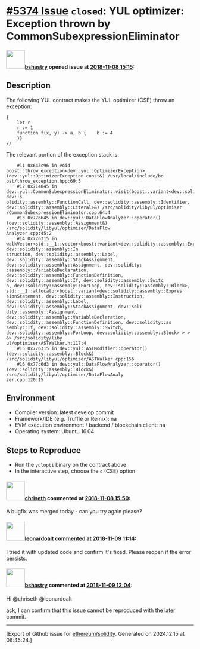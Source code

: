 # [\#5374 Issue](https://github.com/ethereum/solidity/issues/5374) `closed`: YUL optimizer: Exception thrown by CommonSubexpressionEliminator

#### <img src="https://avatars.githubusercontent.com/u/2388185?v=4" width="50">[bshastry](https://github.com/bshastry) opened issue at [2018-11-08 15:15](https://github.com/ethereum/solidity/issues/5374):

## Description

The following YUL contract makes the YUL optimizer (CSE) throw an exception:

```
{
    let r
    r := 1
    function f(x, y) -> a, b {    b := 4
    }}
//
```

The relevant portion of the exception stack is:
```
    #11 0x643c96 in void boost::throw_exception<dev::yul::OptimizerException>(dev::yul::OptimizerException const&) /usr/local/include/bo
ost/throw_exception.hpp:69:5
    #12 0x714845 in dev::yul::CommonSubexpressionEliminator::visit(boost::variant<dev::solidity::assembly::FunctionalInstruction, dev::s
olidity::assembly::FunctionCall, dev::solidity::assembly::Identifier, dev::solidity::assembly::Literal>&) /src/solidity/libyul/optimiser
/CommonSubexpressionEliminator.cpp:64:4
    #13 0x776645 in dev::yul::DataFlowAnalyzer::operator()(dev::solidity::assembly::Assignment&) /src/solidity/libyul/optimiser/DataFlow
Analyzer.cpp:45:2
    #14 0x776315 in walkVector<std::__1::vector<boost::variant<dev::solidity::assembly::ExpressionStatement, dev::solidity::assembly::In
struction, dev::solidity::assembly::Label, dev::solidity::assembly::StackAssignment, dev::solidity::assembly::Assignment, dev::solidity:
:assembly::VariableDeclaration, dev::solidity::assembly::FunctionDefinition, dev::solidity::assembly::If, dev::solidity::assembly::Switc
h, dev::solidity::assembly::ForLoop, dev::solidity::assembly::Block>, std::__1::allocator<boost::variant<dev::solidity::assembly::Expres
sionStatement, dev::solidity::assembly::Instruction, dev::solidity::assembly::Label, dev::solidity::assembly::StackAssignment, dev::soli
dity::assembly::Assignment, dev::solidity::assembly::VariableDeclaration, dev::solidity::assembly::FunctionDefinition, dev::solidity::as
sembly::If, dev::solidity::assembly::Switch, dev::solidity::assembly::ForLoop, dev::solidity::assembly::Block> > > &> /src/solidity/liby
ul/optimiser/ASTWalker.h:117:4
    #15 0x776315 in dev::yul::ASTModifier::operator()(dev::solidity::assembly::Block&) /src/solidity/libyul/optimiser/ASTWalker.cpp:156
    #16 0x77c6d3 in dev::yul::DataFlowAnalyzer::operator()(dev::solidity::assembly::Block&) /src/solidity/libyul/optimiser/DataFlowAnaly
zer.cpp:120:15
```

## Environment

- Compiler version: latest develop commit
- Framework/IDE (e.g. Truffle or Remix): na
- EVM execution environment / backend / blockchain client: na
- Operating system: Ubuntu 16.04

## Steps to Reproduce

- Run the `yulopti` binary on the contract above
- In the interactive step, choose the `c` (CSE) option

#### <img src="https://avatars.githubusercontent.com/u/9073706?v=4" width="50">[chriseth](https://github.com/chriseth) commented at [2018-11-08 15:50](https://github.com/ethereum/solidity/issues/5374#issuecomment-437044633):

A bugfix was merged today - can you try again please?

#### <img src="https://avatars.githubusercontent.com/u/504195?u=ce2facd14af9fd474ebff49f0d44891f56f7500f&v=4" width="50">[leonardoalt](https://github.com/leonardoalt) commented at [2018-11-09 11:14](https://github.com/ethereum/solidity/issues/5374#issuecomment-437329444):

I tried it with updated code and confirm it's fixed.
Please reopen if the error persists.

#### <img src="https://avatars.githubusercontent.com/u/2388185?v=4" width="50">[bshastry](https://github.com/bshastry) commented at [2018-11-09 12:04](https://github.com/ethereum/solidity/issues/5374#issuecomment-437340355):

Hi @chriseth @leonardoalt 

ack, I can confirm that this issue cannot be reproduced with the later commit.


-------------------------------------------------------------------------------



[Export of Github issue for [ethereum/solidity](https://github.com/ethereum/solidity). Generated on 2024.12.15 at 06:45:24.]
